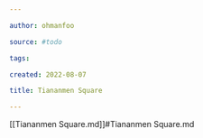 ```yaml
---

author: ohmanfoo

source: #todo

tags: 

created: 2022-08-07

title: Tiananmen Square

---
```

[[Tiananmen Square.md]]#Tiananmen Square.md